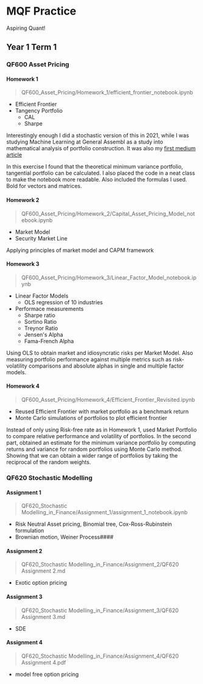 # MQF Practice

Aspiring Quant!

## Year 1 Term 1

### QF600 Asset Pricing

#### Homework 1

> QF600_Asset_Pricing/Homework_1/efficient_frontier_notebook.ipynb

- Efficient Frontier
- Tangency Portfolio
  - CAL
  - Sharpe

Interestingly enough I did a stochastic version of this in 2021, while I was studying Machine Learning at General Assembl as a study into mathematical analysis of portfolio construction. It was also my [first medium article](https://medium.com/@changjulian17/modern-portfolio-theory-with-python-f33c9f517cd4)

In this exercise I found that the theoretical minimum variance portfolio, tangential portfolio can be calculated. I also placed the code in a neat class to make the notebook more readable. Also included the formulas I used. Bold for vectors and matrices.

#### Homework 2

> QF600_Asset_Pricing/Homework_2/Capital_Asset_Pricing_Model_notebook.ipynb

- Market Model
- Security Market Line

Applying principles of market model and CAPM framework

#### Homework 3

> QF600_Asset_Pricing/Homework_3/Linear_Factor_Model_notebook.ipynb

- Linear Factor Models
  - OLS regression of 10 industries
- Performace measurements
  - Sharpe ratio
  - Sortino Ratio
  - Treynor Ratio
  - Jensen's Alpha
  - Fama-French Alpha

Using OLS to obtain market and idiosyncratic risks per Market Model. Also measuring portfolio performance against multiple metrics such as risk-volatility comparisons and absolute alphas in single and multiple factor models.

#### Homework 4

> QF600_Asset_Pricing/Homework_4/Efficient_Frontier_Revisited.ipynb

- Reused Efficient Frontier with market portfolio as a benchmark return
- Monte Carlo simulations of portfolios to plot efficient frontier

Instead of only using Risk-free rate as in Homework 1, used Market Portfolio to compare relative performance and volatility of portfolios. In the second part, obtained an estimate for the minimum variance portfolio by computing returns and variance for random portfolios using Monte Carlo method. Showing that we can obtain a wider range of portfolios by taking the reciprocal of the random weights.

### QF620 Stochastic Modelling

#### Assignment 1

> QF620_Stochastic Modelling_in_Finance/Assignment_1/assignment_1_notebook.ipynb

- Risk Neutral Asset pricing, Binomial tree, Cox-Ross-Rubinstein formulation
- Brownian motion, Weiner Process####


#### Assignment 2

> QF620_Stochastic Modelling_in_Finance/Assignment_2/QF620 Assignment 2.md

- Exotic option pricing

#### Assignment 3

> QF620_Stochastic Modelling_in_Finance/Assignment_3/QF620 Assignment 3.md

- SDE

#### Assignment 4

> QF620_Stochastic Modelling_in_Finance/Assignment_4/QF620 Assignment 4.pdf

- model free option pricing